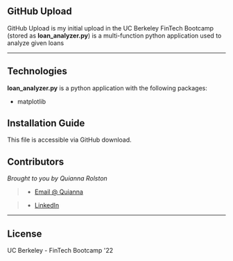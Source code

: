 
## GitHub Upload

GitHub Upload is my initial upload in the UC Berkeley FinTech Bootcamp  (stored as **loan_analyzer.py**) is a multi-function python application used to analyze given loans



---

## Technologies

**loan_analyzer.py** is a python application with the following packages:
* matplotlib

## Installation Guide

This file is accessible via GitHub download.

## Contributors

*Brought to you by Quianna Rolston*
> * [Email @ Quianna](quiannarolston@gmail.com)

> * [LinkedIn](https://www.linkedin.com/in/quianna-rolston/)

---

## License

UC Berkeley - FinTech Bootcamp '22